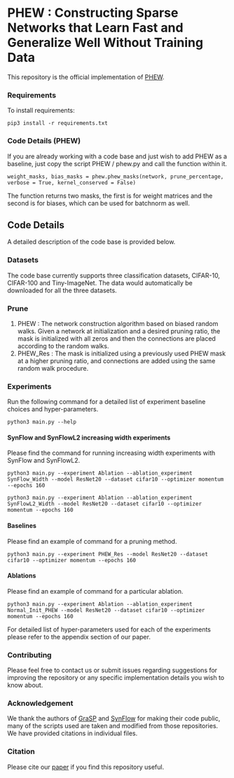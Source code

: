 # PHEW : Constructing Sparse Networks that Learn Fast and Generalize Well Without Training Data



This repository is the official implementation of [PHEW](https://arxiv.org/abs/2010.11354). 


### Requirements

To install requirements:

```setup
pip3 install -r requirements.txt
```
### Code Details (PHEW)

If you are already working with a code base and just wish to add PHEW as a baseline, just copy the script PHEW / phew.py 
and call the function within it.

```train
weight_masks, bias_masks = phew.phew_masks(network, prune_percentage, verbose = True, kernel_conserved = False)
```

The function returns two masks, the first is for weight matrices and the second is for biases, which can be used for batchnorm as well.

## Code Details 

A detailed description of the code base is provided below. 
### Datasets

The code base currently supports three classification datasets, CIFAR-10, CIFAR-100 and Tiny-ImageNet. The data would automatically be downloaded for all the three datasets.

### Prune

1. PHEW : The network construction algorithm based on biased random walks. Given a network at initialization and a desired pruning ratio, the mask is initialized with all zeros and then the connections are placed according to the random walks.
2. PHEW_Res : The mask is initialized using a previously used PHEW mask at a higher pruning ratio, and connections are added using the same random walk procedure.

### Experiments

Run the following command for a detailed list of experiment baseline choices and hyper-parameters.

```train
python3 main.py --help
```

#### SynFlow and SynFlowL2 increasing width experiments

Please find the command for running increasing width experiments with SynFlow and SynFlowL2.

```train
python3 main.py --experiment Ablation --ablation_experiment SynFlow_Width --model ResNet20 --dataset cifar10 --optimizer momentum --epochs 160 

python3 main.py --experiment Ablation --ablation_experiment SynFlowL2_Width --model ResNet20 --dataset cifar10 --optimizer momentum --epochs 160 
```

#### Baselines

Please find an example of command for a pruning method. 
```train
python3 main.py --experiment PHEW_Res --model ResNet20 --dataset cifar10 --optimizer momentum --epochs 160 
```

#### Ablations

Please find an example of command for a particular ablation.

```train
python3 main.py --experiment Ablation --ablation_experiment Normal_Init_PHEW --model ResNet20 --dataset cifar10 --optimizer momentum --epochs 160 
```

For detailed list of hyper-parameters used for each of the experiments please refer to the appendix section of our paper.


### Contributing

Please feel free to contact us or submit issues regarding suggestions for improving the repository or any specific implementation details you wish to know about. 

### Acknowledgement

We thank the authors of [GraSP](https://github.com/alecwangcq/GraSP) and [SynFlow](https://github.com/ganguli-lab/Synaptic-Flow) for making their code public, many of the scripts used are taken and modified from those repositories. We have provided citations in individual files.

### Citation

Please cite our [paper](https://arxiv.org/abs/2010.11354) if you find this repository useful.